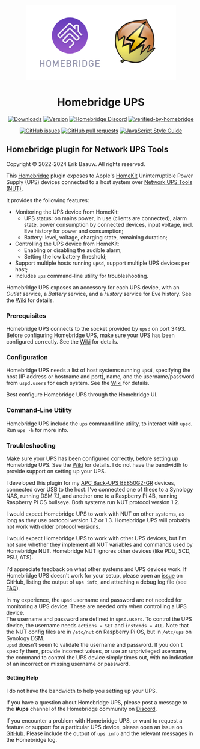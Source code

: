 <p align="center">
  <img src="homebridge-ups.png" height="200px">  
</p>
<span align="center">

# Homebridge UPS
[![Downloads](https://img.shields.io/npm/dt/homebridge-ups)](https://www.npmjs.com/package/homebridge-ups)
[![Version](https://img.shields.io/npm/v/homebridge-ups)](https://www.npmjs.com/package/homebridge-ups)
[![Homebridge Discord](https://img.shields.io/discord/432663330281226270?color=728ED5&logo=discord&label=discord)](https://discord.gg/bXmnUwXQR9)
[![verified-by-homebridge](https://badgen.net/badge/homebridge/verified/purple)](https://github.com/homebridge/homebridge/wiki/Verified-Plugins)

[![GitHub issues](https://img.shields.io/github/issues/ebaauw/homebridge-ups)](https://github.com/ebaauw/homebridge-ups/issues)
[![GitHub pull requests](https://img.shields.io/github/issues-pr/ebaauw/homebridge-ups)](https://github.com/ebaauw/homebridge-ups/pulls)
[![JavaScript Style Guide](https://img.shields.io/badge/code_style-standard-brightgreen)](https://standardjs.com)

</span>

## Homebridge plugin for Network UPS Tools
Copyright © 2022-2024 Erik Baauw. All rights reserved.

This [Homebridge](https://github.com/homebridge/homebridge) plugin exposes to Apple's [HomeKit](http://www.apple.com/ios/home/) Uninterruptible Power Supply (UPS) devices connected to a host system over [Network UPS Tools (NUT)](https://networkupstools.org).

It provides the following features:
- Monitoring the UPS device from HomeKit:
  - UPS status: on mains power, in use (clients are connected), alarm state, power consumption by connected devices, input voltage, incl. Eve history for power and consumption;
  - Battery: level, voltage, charging state, remaining duration;
- Controlling the UPS device from HomeKit:
  - Enabling or disabling the audible alarm;
  - Setting the low battery threshold;
- Support multiple hosts running `upsd`, support multiple UPS devices per host;
- Includes `ups` command-line utility for troubleshooting.

Homebridge UPS exposes an accessory for each UPS device, with an _Outlet_ service, a _Battery_ service, and a _History_ service for Eve history.
See the [Wiki](https://github.com/ebaauw/homebridge-ups/wiki/UPS-Accessory) for details.

### Prerequisites
Homebridge UPS connects to the socket provided by `upsd` on port 3493.
Before configuring Homebridge UPS, make sure your UPS has been configured correctly.
See the [Wiki](https://github.com/ebaauw/homebridge-ups/wiki/NUT-Setup) for details.

### Configuration
Homebridge UPS needs a list of host systems running `upsd`, specifying the host (IP address or hostname and port), name, and the username/password from `uspd.users` for each system.
See the [Wiki](https://github.com/ebaauw/homebridge-ups/wiki/Configuration) for details.

Best configure Homebridge UPS through the Homebridge UI.

### Command-Line Utility
Homebridge UPS include the `ups` command line utility, to interact with `upsd`.
Run `ups -h` for more info.

### Troubleshooting
Make sure your UPS has been configured correctly, before setting up Homebridge UPS.
See the [Wiki](https://github.com/ebaauw/homebridge-ups/wiki/NUT-Setup) for details.
I do not have the bandwidth to provide support on setting up your UPS.

I developed this plugin for my [APC Back-UPS BE850G2-GR](https://www.apc.com/shop/nl/en/products/APC-Back-UPS-850VA-230V-USB-Type-C-and-A-charging-ports-8-Schuko-CEE-7-outlets-2-surge-/P-BE850G2-GR) devices, connected over USB to the host.
I've connected one of these to a Synology NAS, running DSM 7.1,
and another one to a Raspberry Pi 4B, running Raspberry Pi OS bullseye.
Both systems run NUT protocol version 1.2.

I would expect Homebridge UPS to work with NUT on other systems, as long as they use protocol version 1.2 or 1.3.
Homebridge UPS will probably not work with older protocol versions.

I would expect Homebridge UPS to work with other UPS devices,
but I'm not sure whether they implement all NUT variables and commands used
by Homebridge NUT.
Homebridge NUT ignores other devices (like PDU, SCD, PSU, ATS).

I'd appreciate feedback on what other systems and UPS devices work.
If Homebridge UPS doesn't work for your setup, please open an
[issue](https://github.com/ebaauw/homebridge-ups/issues) on GitHub,
listing the output of `ups info`, and attaching a debug log file (see
[FAQ](https://github.com/ebaauw/homebridge-hue/wiki/FAQ#homebridge)).

In my experience, the `upsd` username and password are not needed for monitoring a UPS device.
These are needed only when controlling a UPS device.  
The username and password are defined in `upsd.users`.
To control the UPS device, the username needs `actions = SET` and `instcmds = ALL`.
Note that the NUT config files are in `/etc/nut` on Raspberry Pi OS, but in `/etc/ups` on Synology DSM.  
`upsd` doesn't seem to validate the username and password.
If you don't specify them, provide incorrect values, or use an unprivileged username,
the command to control the UPS device simply times out, with no indication of
an incorrect or missing username or password.

#### Getting Help
I do not have the bandwidth to help you setting up your UPS.

If you have a question about Homebridge UPS, please post a message to the **#ups** channel of the Homebridge community on [Discord](https://discord.gg/bXmnUwXQR9).

If you encounter a problem with Homebridge UPS, or want to request a feature or support for a particular UPS device, please open an issue on [GitHub](https://github.com/ebaauw/homebridge-ups/issues).
Please include the output of `ups info` and the relevant messages in the Homebridge log.
